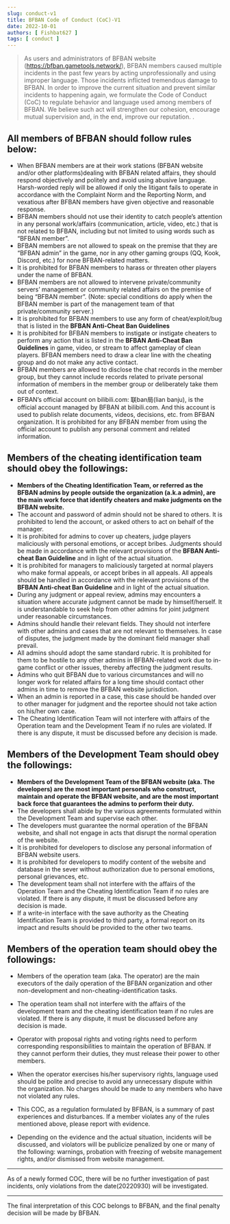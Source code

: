 ```yaml
---
slug: conduct-v1
title: BFBAN Code of Conduct (CoC)-V1
date: 2022-10-01
authors: [ Fishbat627 ]
tags: [ conduct ]
---
```


> As users and administrators of BFBAN website (https://bfban.gametools.network/), BFBAN members caused multiple incidents in the past few years by acting unprofessionally and using improper language. Those incidents inflicted tremendous damage to BFBAN. In order to improve the current situation and prevent similar incidents to happening again, we formulate the Code of Conduct (CoC) to regulate behavior and language used among members of BFBAN. We believe such act will strengthen our cohesion, encourage mutual supervision and, in the end, improve our reputation. .
<!-- truncate -->

## All members of BFBAN should follow rules below:

* When BFBAN members are at their work stations (BFBAN website and/or other platforms)dealing with BFBAN related affairs, they should respond objectively and politely and avoid using abusive language. Harsh-worded reply will be allowed if only the litigant fails to operate in accordance with the Complaint Norm and the Reporting Norm, and vexatious after BFBAN members have given objective and reasonable response.
* BFBAN members should not use their identity to catch people’s attention in any personal work/affairs (communication, article, video, etc.) that is not related to BFBAN, including but not limited to using words such as “BFBAN member”.
* BFBAN members are not allowed to speak on the premise that they are “BFBAN admin” in the game, nor in any other gaming groups (QQ, Kook, Discord, etc.) for none BFBAN-related matters.
* It is prohibited for BFBAN members to harass or threaten other players under the name of BFBAN.
* BFBAN members are not allowed to intervene private/community servers’ management or community related affairs on the premise of being  “BFBAN member”. (Note: special conditions do apply when the BFBAN member is part of the management team of that private/community server.)
* It is prohibited for BFBAN members to use any form of cheat/exploit/bug that is listed in the **BFBAN Anti-Cheat Ban Guidelines**
* It is prohibited for BFBAN members to instigate or instigate cheaters to perform any action that is listed in the **BFBAN Anti-Cheat Ban Guidelines** in game, video, or stream to affect gameplay of clean players. BFBAN members need to draw a clear line with the cheating group and do not make any active contact.
* BFBAN members are allowed to disclose the chat records in the member group, but they cannot include records related to private personal information of members in the member group or deliberately take them out of context.
* BFBAN’s official account on bilibili.com: 联ban局(lian banju), is the official account managed by BFBAN at bilibili.com. And this account is used to publish relate documents, videos, decisions, etc. from BFBAN organization. It is prohibited for any BFBAN member from using the official account to publish any personal comment and related information.

## Members of the cheating identification team should obey the followings:

* **Members of the Cheating Identification Team, or referred as the BFBAN admins by people outside the organization (a.k.a admin), are the main work force that identify cheaters and make judgments on the BFBAN website.**
* The account and password of admin should not be shared to others. It is prohibited to lend the account, or asked others to act on behalf of the manager.
* It is prohibited for admins to cover up cheaters, judge players maliciously with personal emotions, or accept bribes. Judgments should be made in accordance with the relevant provisions of the **BFBAN Anti-cheat Ban Guideline** and in light of the actual situation.
* It is prohibited for managers to maliciously targeted at normal players who make formal appeals, or accept bribes in all appeals. All appeals should be handled in accordance with the relevant provisions of the **BFBAN Anti-cheat Ban Guideline** and in light of the actual situation.
* During any judgment or appeal review, admins may encounters a situation where accurate judgment cannot be made by himself/herself. It is understandable to seek help from other admins for joint judgment under reasonable circumstances.
* Admins should handle their relevant fields. They should not interfere with other admins and cases that are not relevant to themselves. In case of disputes, the judgment made by the dominant field manager shall prevail.
* All admins should adopt the same standard rubric. It is prohibited for them to be hostile to any other admins in BFBAN-related work due to in-game conflict or other issues, thereby affecting the judgment results.
* Admins who quit BFBAN due to various circumstances and will no longer work for related affairs for a long time should contact other admins in time to remove the BFBAN website jurisdiction.
* When an admin is reported in a case, this case should be handed over to other manager for judgment and the reportee should not take action on his/her own case.
* The Cheating Identification Team will not interfere with affairs of the Operation team and the Development Team if no rules are violated. If there is any dispute, it must be discussed before any decision is made.

## Members of the Development Team should obey the followings:

* **Members of the Development Team of the BFBAN website (aka. The developers) are the most important personals who construct, maintain and operate the BFBAN website, and are the most important back force that guarantees the admins to perform their duty.**
* The developers shall abide by the various agreements formulated within the Development Team and supervise each other.
* The developers must guarantee the normal operation of the BFBAN website, and shall not engage in acts that disrupt the normal operation of the website.
* It is prohibited for developers to disclose any personal information of BFBAN website  users.
* It is prohibited for developers to modify content of the website and database in the sever without authorization due to personal emotions, personal grievances, etc.
* The development team shall not interfere with the affairs of the Operation Team and the Cheating Identification Team if no rules are violated. If there is any dispute, it must be discussed before any decision is made.
* If a write-in interface with the save authority as the Cheating Identification Team is provided to third party, a formal report on its impact and results should be provided to the other two teams.

## Members of the operation team should obey the followings:

* Members of the operation team (aka. The operator) are the main executors of the daily operation of the BFBAN organization and other non-development and non-cheating-identification tasks.
* The operation team shall not interfere with the affairs of the development team and the cheating identification team if no rules are violated. If there is any dispute, it must be discussed before any decision is made.
* Operator with proposal rights and voting rights need to perform corresponding responsibilities to maintain the operation of BFBAN. If they cannot perform their duties, they must release their power to other members.
* When the operator exercises his/her supervisory rights, language used should be polite and precise to avoid any unnecessary dispute within the organization. No charges should be made to any members who have not violated any rules.

* This COC, as a regulation formulated by BFBAN, is a summary of past experiences and disturbances. If a member violates any of the rules mentioned above, please report with evidence.
* Depending on the evidence and the actual situation, incidents will be discussed, and violators will be publicize penalized by one or many of the following: warnings, probation with freezing of website management rights, and/or dismissed from website management.

----

As of a newly formed COC, there will be no further investigation of past incidents, only violations from the date(20220930) will be investigated.

----

The final interpretation of this COC belongs to BFBAN, and the final penalty decision will be made by BFBAN.
